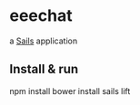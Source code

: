 # eeechat

a [Sails](http://sailsjs.org) application

## Install & run

npm install
bower install
sails lift
